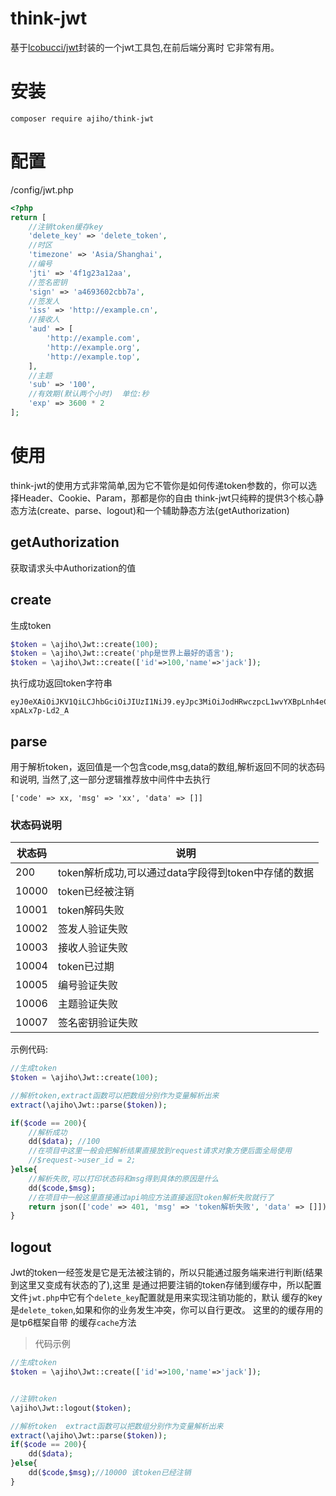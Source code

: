 # think-jwt

基于[lcobucci/jwt](https://packagist.org/packages/lcobucci/jwt)封装的一个jwt工具包,在前后端分离时
它非常有用。

# 安装

~~~
composer require ajiho/think-jwt
~~~

# 配置

/config/jwt.php

```php
<?php
return [
    //注销token缓存key
    'delete_key' => 'delete_token',
    //时区
    'timezone' => 'Asia/Shanghai',
    //编号
    'jti' => '4f1g23a12aa',
    //签名密钥
    'sign' => 'a4693602cbb7a',
    //签发人
    'iss' => 'http://example.cn',
    //接收人
    'aud' => [
        'http://example.com',
        'http://example.org',
        'http://example.top',
    ],
    //主题
    'sub' => '100',
    //有效期(默认两个小时)  单位:秒
    'exp' => 3600 * 2
];
```

# 使用

think-jwt的使用方式非常简单,因为它不管你是如何传递token参数的，你可以选择Header、Cookie、Param，那都是你的自由
think-jwt只纯粹的提供3个核心静态方法(create、parse、logout)和一个辅助静态方法(getAuthorization)


## getAuthorization

获取请求头中Authorization的值


## create

生成token

```php
$token = \ajiho\Jwt::create(100);
$token = \ajiho\Jwt::create('php是世界上最好的语言');
$token = \ajiho\Jwt::create(['id'=>100,'name'=>'jack']);
```

执行成功返回token字符串

~~~
eyJ0eXAiOiJKV1QiLCJhbGciOiJIUzI1NiJ9.eyJpc3MiOiJodHRwczpcL1wvYXBpLnh4eC5jb20iLCJhdWQiOiJodHRwczpcL1wvd3d3Lnh4eC5jb20iLCJqdGkiOiIzZjJnNTdhOTJhYSIsImlhdCI6MTY1MTg1MTQ2MywibmJmIjoxNjUxODUxNDYyLCJleHAiOjE2NTE4NTg2NjMsIl90aGlua0p3dCI6IntcImlkXCI6MTAwLFwibmFtZVwiOlwiSmFja1wifSJ9.yVjHKxtZii3YfSwGMfFX_PIuBM5co-xpALx7p-Ld2_A
~~~

## parse

用于解析token，返回值是一个包含code,msg,data的数组,解析返回不同的状态码和说明,
当然了,这一部分逻辑推荐放中间件中去执行

~~~
['code' => xx, 'msg' => 'xx', 'data' => []]
~~~

### 状态码说明

| 状态码 | 说明 |
|--|--|
| 200 | token解析成功,可以通过data字段得到token中存储的数据 |
| 10000 | token已经被注销 |
| 10001 | token解码失败 |
| 10002 | 签发人验证失败 |
| 10003 | 接收人验证失败 |
| 10004 | token已过期 |
| 10005 | 编号验证失败 |
| 10006 | 主题验证失败 |
| 10007 | 签名密钥验证失败 |

示例代码:

```php
//生成token
$token = \ajiho\Jwt::create(100);

//解析token,extract函数可以把数组分别作为变量解析出来 
extract(\ajiho\Jwt::parse($token));

if($code == 200){
    //解析成功
    dd($data); //100
    //在项目中这里一般会把解析结果直接放到request请求对象方便后面全局使用
    //$request->user_id = 2;
}else{
    //解析失败,可以打印状态码和msg得到具体的原因是什么
    dd($code,$msg);
    //在项目中一般这里直接通过api响应方法直接返回token解析失败就行了
    return json(['code' => 401, 'msg' => 'token解析失败', 'data' => []]);
}
```

## logout

Jwt的token一经签发是它是无法被注销的，所以只能通过服务端来进行判断(结果到这里又变成有状态的了),这里
是通过把要注销的token存储到缓存中，所以配置文件`jwt.php`中它有个`delete_key`配置就是用来实现注销功能的，默认
缓存的key是`delete_token`,如果和你的业务发生冲突，你可以自行更改。 这里的的缓存用的是tp6框架自带
的缓存`cache`方法


> 代码示例

```php
//生成token
$token = \ajiho\Jwt::create(['id'=>100,'name'=>'jack']);


//注销token
\ajiho\Jwt::logout($token);

//解析token  extract函数可以把数组分别作为变量解析出来
extract(\ajiho\Jwt::parse($token));
if($code == 200){
    dd($data);
}else{
    dd($code,$msg);//10000 该token已经注销
}
```
